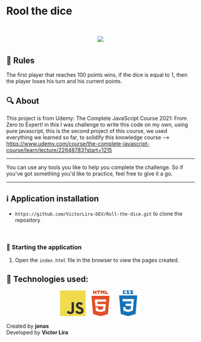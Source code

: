 # Rool the dice

<h1 align="center">
    <img src="https://ik.imagekit.io/mcvhbcq4zu/roll-the-dice_DI-EsrrIi.gif" >
    
</h1>

## :key:  Rules

The first player that reaches 100 points wins, if the dice is equal to 1, then the player loses his turn and his current points.

## :mag: About

This project is from Udemy: The Complete JavaScript Course 2021: From Zero to Expert! in this I was challenge to write this code on my own, using pure javascript, this is the second project of this course, we used everything we learned so far, to solidify this knowledge
 course --> https://www.udemy.com/course/the-complete-javascript-course/learn/lecture/22648783?start=1215
 
---

You can use any tools you like to help you complete the challenge. So if you've got something you'd like to practice, feel free to give it a go.

---
## :information_source: Application installation
- `https://github.com/VictorLira-DEV/Roll-the-dice.git` to clone the repository

<br>

### 🎲 Starting the application

1. Open the `index.html` file in the browser to view the pages created.

## :rocket: Technologies used:
<p align="center">
	<img src="https://github.com/devicons/devicon/blob/master/icons/javascript/javascript-original.svg" alt="js" width="70" height="70"/>
	<img src="https://github.com/devicons/devicon/blob/master/icons/html5/html5-plain-wordmark.svg" alt="html5"  width="70" height="70"/>
	<img src="https://github.com/devicons/devicon/blob/master/icons/css3/css3-plain-wordmark.svg" alt="css3" width="70" height="70"/>
</p>


Created by **jonas** <br>
Developed by **Victor Lira**
